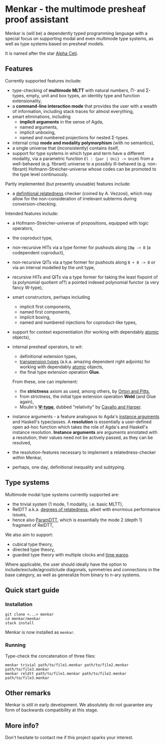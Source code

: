# Menkar - the multimode presheaf proof assistant
Menkar is (will be) a dependently typed programming language with a special focus on supporting modal and even multimode type systems, as well as type systems based on presheaf models.

It is named after the star [Alpha Ceti][alphaceti].

## Features
Currently supported features include:

* type-checking of **multimode MLTT** with natural numbers, Π- and Σ-types, empty, unit and box types, an identity type and function extensionality,
* a **command-line interaction mode** that provides the user with a wealth of information, including stack traces for almost everything,
* smart eliminations, including
   * **implicit arguments** in the sense of Agda,
   * named arguments,
   * implicit unboxing,
   * named and numbered projections for nested Σ-types.
* internal crisp **mode and modality polymorphism** (with no semantics),
* a single universe that (inconsistently) contains itself,
* support for type systems in which type and term have a different modality, via a parametric function `El : {par | Uni} -> UniHS` from a well-behaved (e.g. fibrant) universe to a possibly ill-behaved (e.g. non-fibrant) Hofmann-Streicher-universe whose codes can be promoted to the type level continuously.

Partly implemented (but presently unusable) features include:

* a [definitional relatedness][reldtt] checker (coined by A. Vezzosi), which may allow for the non-consideration of irrelevant subterms during conversion-checking.

Intended features include:

* a Hofmann-Streicher-universe of propositions, equipped with logic operators,
* the coproduct type,
* non-recursive HITs via a type former for pushouts along `ΣBφ -> B` (a codependent coproduct),
* non-recursive QITs via a type former for pushouts along `B + B -> B` or via an interval modelled by the unit type,
* recursive HITs and QITs via a type former for taking the least fixpoint of (a polynomial quotient of?) a pointed indexed polynomial functor (a very fancy W-type),
* smart constructors, perhaps including
   * implicit first components,
   * named first components,
   * implicit boxing,
   * named and numbered injections for coproduct-like types,
* support for context exponentiation (for working with dependably [atomic][nlab-tiny] objects),
* internal presheaf operators, to wit:

   * definitional extension types,
   * [transpension types][transpension] (a.k.a. amazing dependent right adjoints) for working with dependably [atomic][nlab-tiny] objects,
   * the final type extension operation **Glue**.

   From these, one can implement:

   * the **strictness** axiom as used, among others, by [Orton and Pitts][strictness],
   * from strictness, the initial type extension operation **Weld** (and Glue again),
   * Moulin's [**Ψ-type**][psi], dubbed "relativity" by [Cavallo and Harper][relativity].
* instance arguments - a feature analogous to Agda's [instance arguments][bright-side-of-typeclasses] and Haskell's typeclasses.
A **resolution** is essentially a user-defined open ad-hoc function which takes the role of Agda's and Haskell's instance resolution. **Instance arguments** are arguments annotated with a resolution; their values need not be actively passed, as they can be resolved,
* the resolution-features necessary to implement a relatedness-checker *within* Menkar,
* perhaps, one day, definitional inequality and subtyping.

## Type systems
Multimode modal type systems currently supported are:

* the trivial system (1 mode, 1 modality, i.e. basic MLTT),
* RelDTT a.k.a. [degrees of relatedness][reldtt], albeit with enormous performance issues,
* hence also [ParamDTT][paramdtt], which is essentially the mode 2 (depth 1) fragment of RelDTT,

We also aim to support:

* cubical type theory,
* directed type theory,
* guarded type theory with multiple clocks and [time warps][time-warps].

Where applicable, the user should ideally have the option to include/exclude/agnosticlude diagonals, symmetries and connections in the base category, as well as generalize from binary to n-ary systems.

## Quick start guide

### Installation
```
git clone <...> menkar
cd menkar/menkar
stack install
```
Menkar is now installed as `menkar`.

### Running
Type-check the concatenation of three files:
```
menkar trivial path/to/file1.menkar path/to/file2.menkar path/to/file3.menkar
menkar reldtt path/to/file1.menkar path/to/file2.menkar path/to/file3.menkar
```

## Other remarks
Menkar is still in early development. We absolutely do not guarantee any form of backwards compatibility at this stage.

## More info?
Don't hesitate to contact me if this project sparks your interest.

[alphaceti]: https://en.wikipedia.org/wiki/Alpha_Ceti
[reldtt]: https://doi.org/10.1145/3209108.3209119
[bright-side-of-typeclasses]: https://doi.org/10.1145/2034574.2034796
[nlab-tiny]: https://ncatlab.org/nlab/show/tiny+object
[nlab-amazing]: https://ncatlab.org/nlab/show/amazing+right+adjoint
[psi]: https://research.chalmers.se/publication/235758
[paramdtt]: https://doi.org/10.1145/3110276
[strictness]: https://doi.org/10.23638/LMCS-14(4:23)2018
[time-warps]: https://arxiv.org/abs/1805.11021v1
[relativity]: https://arxiv.org/abs/1901.00489
[transpension]: https://people.cs.kuleuven.be/~andreas.nuyts/transpension-types19.pdf
